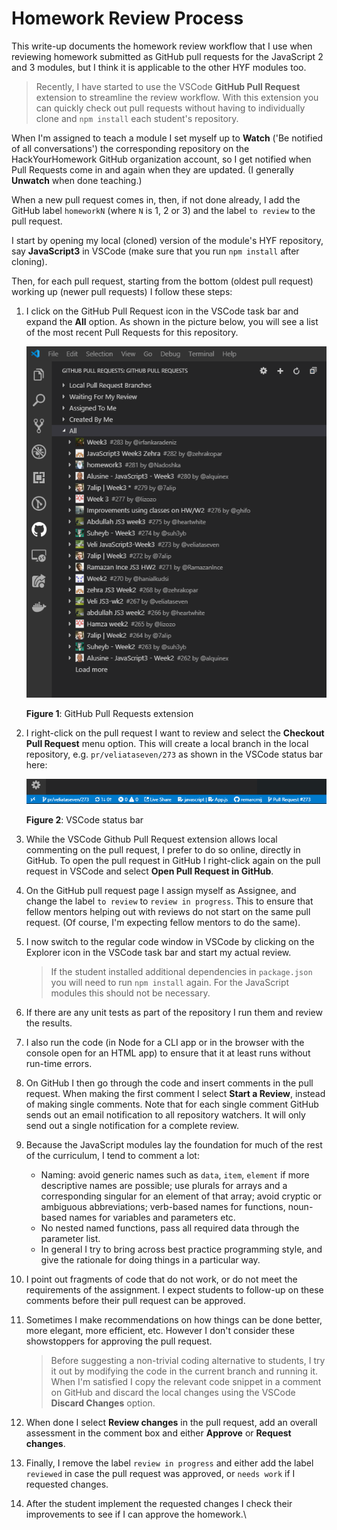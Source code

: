 # Homework Review Process

This write-up documents the homework review workflow that I use when reviewing homework submitted as GitHub pull requests for the JavaScript 2 and 3 modules, but I think it is applicable to the other HYF modules too.

> Recently, I have started to use the VSCode **GitHub Pull Request** extension to streamline the review workflow. With this extension you can quickly check out pull requests without having to individually clone and `npm install` each student's repository.

When I'm assigned to teach a module I set myself up to **Watch** ('Be notified of all conversations') the corresponding repository on the HackYourHomework GitHub organization account, so I get notified when Pull Requests come in and again when they are updated. (I generally **Unwatch** when done teaching.)

When a new pull request comes in, then, if not done already, I add the GitHub label `homeworkN` (where `N` is 1, 2 or 3) and the label `to review` to the pull request.

I start by opening my local (cloned) version of the module's HYF repository, say **JavaScript3** in VSCode (make sure that you run `npm install` after cloning).

Then, for each pull request, starting from the bottom (oldest pull request) working up (newer pull requests) I follow these steps:

1. I click on the GitHub Pull Request icon in the VSCode task bar and expand the **All** option. As shown in the picture below, you will see a list of the most recent Pull Requests for this repository.

   ![all-Prs](assets/all-PRs.png)

   **Figure 1**: GitHub Pull Requests extension

2. I right-click on the pull request I want to review and select the **Checkout Pull Request** menu option. This will create a local branch in the local repository, e.g. `pr/veliataseven/273` as shown in the VSCode status bar here:

   ![vscode-status-bar](assets/vscode-status-bar.png)

   **Figure 2**: VSCode status bar

3. While the VSCode Github Pull Request extension allows local commenting on the pull request, I prefer to do so online, directly in GitHub. To open the pull request in GitHub I right-click again on the pull request in VSCode and select **Open Pull Request in GitHub**.

4. On the GitHub pull request page I assign myself as Assignee, and change the label `to review` to `review in progress`. This to ensure that fellow mentors helping out with reviews do not start on the same pull request. (Of course, I'm expecting fellow mentors to do the same).

5. I now switch to the regular code window in VSCode by clicking on the Explorer icon in the VSCode task bar and start my actual review.

   > If the student installed additional dependencies in `package.json` you will need to run `npm install` again. For the JavaScript modules this should not be necessary.

6. If there are any unit tests as part of the repository I run them and review the results.

7. I also run the code (in Node for a CLI app or in the browser with the console open for an HTML app) to ensure that it at least runs without run-time errors.

8. On GitHub I then go through the code and insert comments in the pull request. When making the first comment I select **Start a Review**, instead of making single comments. Note that for each single comment GitHub sends out an email notification to all repository watchers. It will only send out a single notification for a complete review.

9. Because the JavaScript modules lay the foundation for much of the rest of the curriculum, I tend to comment a lot:

   - Naming: avoid generic names such as `data`, `item`, `element` if more descriptive names are possible; use plurals for arrays and a corresponding singular for an element of that array; avoid cryptic or ambiguous abbreviations; verb-based names for functions, noun-based names for variables and parameters etc.
   - No nested named functions, pass all required data through the parameter list.
   - In general I try to bring across best practice programming style, and give the rationale for doing things in a particular way.

10. I point out fragments of code that do not work, or do not meet the requirements of the assignment. I expect students to follow-up on these comments before their pull request can be approved.

11. Sometimes I make recommendations on how things can be done better, more elegant, more efficient, etc. However I don't consider these showstoppers for approving the pull request.

    > Before suggesting a non-trivial coding alternative to students, I try it out by modifying the code in the current branch and running it. When I'm satisfied I copy the relevant code snippet in a comment on GitHub and discard the local changes using the VSCode **Discard Changes** option.

12. When done I select **Review changes** in the pull request, add an overall assessment in the comment box and either **Approve** or **Request changes**.

13. Finally, I remove the label `review in progress` and either add the label `reviewed` in case the pull request was approved, or `needs work` if I requested changes.

14. After the student implement the requested changes I check their improvements to see if I can approve the homework.\

